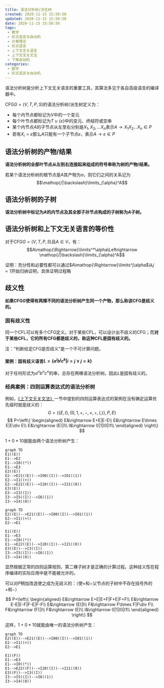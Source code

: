 ```yaml
---
title: 语法分析树/派生树
created: 2020-11-15 15:50:50
updated: 2020-11-15 15:50:50
date: 2020-11-15 15:50:50
tags: 
 - 数学
 - 形式语言与自动机
 - 计算理论
 - 形式语言
 - 上下文无关语言
 - 上下文无关文法
 - 下推自动机
categories: 
 - 数学
 - 形式语言与自动机
---
```


语法分析树是分析上下文无关语言的重要工具，其算法多见于各自高级语言的编译器中。

CFG$G=(V,T,P,S)$的语法分析树/派生树定义为：
* 每个内节点都标记为$V$中的一个变元
* 每个叶节点都标记为$T\cup\{\varepsilon\}$中的变元、终结符或空串
* 某个内节点$A$的子节点从左至右分别是$X_1,X_2,\dots X_n$表示$A\rightarrow X_1X_2\dots X_n\in P$
* 若有$X_i=\varepsilon$那么$A$只能有一个子节点$\varepsilon$，表示$A\rightarrow\varepsilon\in P$

## 语法分析树的产物/结果

**语法分析树的全部叶节点从左到右连接起来组成的符号串称为树的产物/结果。**

若某个语法分析树的根节点是$A$其产物为$\alpha$，则它们之间的关系记为
$$\mathop{/|\backslash}\limits_{\alpha}^A$$

## 语法分析树的子树

**语法分析树中标记为$A$的内节点及其全部子孙节点构成的子树称为$A$子树。**

## 语法分析树和上下文无关语言的等价性

对于CFG$G=(V,T,P,S)$且$A\in V$，有：
$$A\mathop{\Rightarrow}\limits^*\alpha\Leftrightarrow \mathop{/|\backslash}\limits_{\alpha}^A$$

证明：充分性和必要性都可以通过$A\mathop{\Rightarrow}\limits^j\alpha$从$j=1$开始归纳证明，具体证明过程略

## 歧义性

**如果CFG$G$使得有两棵不同的语法分析树产生同一个产物，那么称该CFG是歧义的。**

### 固有歧义性

同一个CFL可以有多个CFG定义。对于某些CFL，可以设计出不歧义的CFG；而**对于某些CFL，它的所有CFG都是歧义的，称这种CFL是固有歧义的。**

注：“判断给定CFG是否歧义”是一个不可计算问题。

#### 案例：固有歧义语言$L=\{a^ib^jc^k|i=j\vee j=k\}$

对于任何形式为$a^nb^nc^n$的串，总存在两棵语法分析树。因此$L$是固有歧义的。

### 经典案例：四则运算表达式的语法分析树

例如，[《上下文无关文法》](./上下文无关文法.md)一节中提到的四则运算表达式的案例在没有确定运算优先级时就是歧义的：
$$G=\{\{E,I\},\{0,1,+,-,\times,\div,(,)\},P,E\}$$
$$
P=\left\{
\begin{aligned}
E&\rightarrow E+E|E-E\\
E&\rightarrow E\times E|E\div E\\
E&\rightarrow (E)|I\\
I&\rightarrow 0|1|I0|I1\\
\end{aligned}
\right\}
$$

$1+0*10$就能由两个语法分析树产生：

```mermaid
graph TD
E1((E))
E1-->E2
E1-->I0((*))
E1-->E3
E2((E))
E2-->E21((E))-->I00((I))-->I01((1))
E2-->I1((+))
E2-->E22((E))-->I20((I))-->I21((0))
E3((E))
E3-->I3((I))
I3-->I5((I))-->I6((1))
I3-->I4((0))
```

```mermaid
graph TD
E2((E))-->E21((E))-->I00((I))-->I01((1))
E2-->I1((+))
E2-->E1

E1((E))
E1-->E3
E1-->I0((*))
E1-->E22((E))-->I20((I))-->I21((0))
E3((E))-->I3((I))
I3-->I5((I))-->I6((1))
I3-->I4((0))
```

显然根据正常的四则运算规则，第二棵子树才是正确的计算过程。这种歧义性在程序编译的实际应用中是不能被允许的。

可以对$P$稍加改造使之成为无歧义的：（使$\times$和$\div$父节点的子树中不存在括号外的$+$和$-$）

$$
P=\left\{
\begin{aligned}
E&\rightarrow E+E|E+F|F+E|F+F\\
E&\rightarrow E-E|E-F|F-E|F-F\\
E&\rightarrow (E)|I\\
F&\rightarrow F\times F|F\div F\\
F&\rightarrow (F)|I\\
F&\rightarrow (E)\\
I&\rightarrow 0|1|I0|I1\\
\end{aligned}
\right\}
$$

这样，$1+0*10$就能由唯一的语法分析树产生：

```mermaid
graph TD
E2((E))-->E21((E))-->I00((I))-->I01((1))
E2-->I1((+))
E2-->E1

E1((F))
E1-->E3
E1-->I0((*))
E1-->E22((F))-->I20((I))-->I21((0))
E3((F))-->I3((I))
I3-->I5((I))-->I6((1))
I3-->I4((0))
```